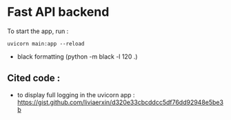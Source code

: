 # Fast API backend

To start the app, run :
```console
uvicorn main:app --reload
```

- black formatting (python -m black -l 120 .)

## Cited code :
- to display full logging in the uvicorn app :
    https://gist.github.com/liviaerxin/d320e33cbcddcc5df76dd92948e5be3b
